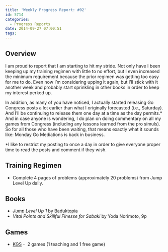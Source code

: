 ```yaml
---
title: 'Weekly Progress Report: #02'
id: 5714
categories:
  - Progress Reports
date: 2014-09-27 07:00:51
tags:
---
```


## Overview

I am proud to report that I am starting to hit my stride. Not only have I been keeping up my training regimen with little to no effort, but I even increased the minimum requirement because the prior regimen was getting too easy for me to do. Even now I’m considering upping it again, but I’ll stick with it another week and probably start sprinkling in other books in order to keep my interest perked up.

In addition, as many of you have noticed, I actually started releasing Go Congress posts a lot earlier than what I originally forecasted (i.e., Saturday). And I’ll be continuing to release them one day at a time as the day permits.* And in case anyone is wondering, I do plan on doing commentary on all my games from Congress (including any lessons learned from the pro simuls). So for all those who have been waiting, that means exactly what it sounds like: Monday Go Mediations is back in business.

*I like to restrict my posting to once a day in order to give everyone proper time to read the posts and comment if they wish.

## Training Regimen

*   Complete 4 pages of problems (approximately 20 problems) from Jump Level Up daily.

## Books

*   _Jump Level Up 1_ by Baduktopia
*   _Vital Points and Skillful Finesse for Sabaki_ by Yoda Norimoto, 9p

## Games

*   [KGS](http://www.gokgs.com "KGS Website") -  2 games (1 teaching and 1 free game)